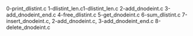 0-print_dlistint.c 1-dlistint_len.c1-dlistint_len.c 2-add_dnodeint.c 3-add_dnodeint_end.c 4-free_dlistint.c 5-get_dnodeint.c 6-sum_dlistint.c 7-insert_dnodeint.c, 2-add_dnodeint.c, 3-add_dnodeint_end.c 8-delete_dnodeint.c
